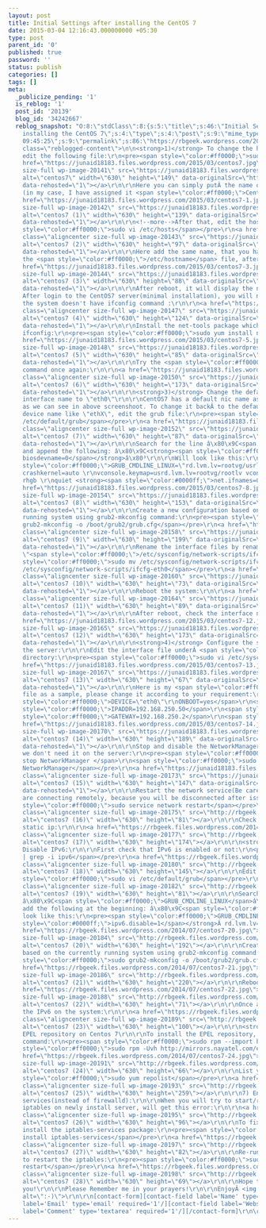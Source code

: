 ```yaml
---
layout: post
title: Initial Settings after installing the CentOS 7
date: 2015-03-04 12:16:43.000000000 +05:30
type: post
parent_id: '0'
published: true
password: ''
status: publish
categories: []
tags: []
meta:
  _publicize_pending: '1'
  is_reblog: '1'
  post_id: '20139'
  blog_id: '34242667'
  reblog_snapshot: "O:8:\"stdClass\":8:{s:5:\"title\";s:46:\"Initial Settings after
    installing the CentOS 7\";s:4:\"type\";s:4:\"post\";s:9:\"mime_type\";s:0:\"\";s:6:\"format\";b:0;s:12:\"modified_gmt\";s:19:\"2014-09-13
    09:45:25\";s:9:\"permalink\";s:86:\"https://rbgeek.wordpress.com/2014/07/15/initial-settings-after-installing-the-centos-7\";s:7:\"content\";s:14109:\"<div
    class=\"reblogged-content\">\n\n<strong>1)</strong> To change the hostname permanently,
    edit the following file:\r\n<pre><span style=\"color:#ff0000;\">sudo vi /etc/hostname</span></pre>\r\n<a
    href=\"https://junaid18183.files.wordpress.com/2015/03/centos7.jpg\"><img class=\"aligncenter
    size-full wp-image-20141\" src=\"https://junaid18183.files.wordpress.com/2015/03/centos7.jpg\"
    alt=\"centos7\" width=\"630\" height=\"149\" data-originalSrc=\"http://rbgeek.files.wordpress.com/2014/07/centos7.jpg\"
    data-rehosted=\"1\"></a>\r\n\r\nHere you can simply putÂ the name of your system
    (in my case, I have assigned it <span style=\"color:#ff0000;\">CentOS-7</span>):\r\n\r\n<a
    href=\"https://junaid18183.files.wordpress.com/2015/03/centos7-1.jpg\"><img class=\"aligncenter
    size-full wp-image-20142\" src=\"https://junaid18183.files.wordpress.com/2015/03/centos7-1.jpg\"
    alt=\"centos7 (1)\" width=\"630\" height=\"139\" data-originalSrc=\"http://rbgeek.files.wordpress.com/2014/07/centos7-1.jpg\"
    data-rehosted=\"1\"></a>\r\n\r\n<!--more-->After that, edit the hosts file:\r\n<pre><span
    style=\"color:#ff0000;\">sudo vi /etc/hosts</span></pre>\r\n<a href=\"https://junaid18183.files.wordpress.com/2015/03/centos7-2.jpg\"><img
    class=\"aligncenter size-full wp-image-20143\" src=\"https://junaid18183.files.wordpress.com/2015/03/centos7-2.jpg\"
    alt=\"centos7 (2)\" width=\"630\" height=\"97\" data-originalSrc=\"http://rbgeek.files.wordpress.com/2014/07/centos7-2.jpg\"
    data-rehosted=\"1\"></a>\r\n\r\nHere add the same name, that you have added in
    the <span style=\"color:#ff0000;\">/etc/hostname</span> file, after 127.0.0.1:\r\n\r\n<a
    href=\"https://junaid18183.files.wordpress.com/2015/03/centos7-3.jpg\"><img class=\"aligncenter
    size-full wp-image-20144\" src=\"https://junaid18183.files.wordpress.com/2015/03/centos7-3.jpg\"
    alt=\"centos7 (3)\" width=\"630\" height=\"88\" data-originalSrc=\"http://rbgeek.files.wordpress.com/2014/07/centos7-3.jpg\"
    data-rehosted=\"1\"></a>\r\n\r\nAfter reboot, it will display the new hostname.\r\n\r\n<strong>2)</strong>
    After login to the CentOS7 server(minimal installation), you will notice that
    the system doesn't have ifconfig command :\r\n\r\n<a href=\"https://junaid18183.files.wordpress.com/2015/03/centos7-4.jpg\"><img
    class=\"aligncenter size-full wp-image-20147\" src=\"https://junaid18183.files.wordpress.com/2015/03/centos7-4.jpg\"
    alt=\"centos7 (4)\" width=\"630\" height=\"124\" data-originalSrc=\"http://rbgeek.files.wordpress.com/2014/07/centos7-4.jpg\"
    data-rehosted=\"1\"></a>\r\n\r\nInstall the net-tools package which will include
    ifconfig:\r\n<pre><span style=\"color:#ff0000;\">sudo yum install net-tools</span></pre>\r\n<a
    href=\"https://junaid18183.files.wordpress.com/2015/03/centos7-5.jpg\"><img class=\"aligncenter
    size-full wp-image-20148\" src=\"https://junaid18183.files.wordpress.com/2015/03/centos7-5.jpg\"
    alt=\"centos7 (5)\" width=\"630\" height=\"85\" data-originalSrc=\"http://rbgeek.files.wordpress.com/2014/07/centos7-5.jpg\"
    data-rehosted=\"1\"></a>\r\n\r\nTry the <span style=\"color:#ff0000;\">ifconfig</span>
    command once again:\r\n\r\n<a href=\"https://junaid18183.files.wordpress.com/2015/03/centos7-6.jpg\"><img
    class=\"aligncenter size-full wp-image-20150\" src=\"https://junaid18183.files.wordpress.com/2015/03/centos7-6.jpg\"
    alt=\"centos7 (6)\" width=\"630\" height=\"173\" data-originalSrc=\"http://rbgeek.files.wordpress.com/2014/07/centos7-6.jpg\"
    data-rehosted=\"1\"></a>\r\n\r\n<strong>3)</strong> Change the default network
    interface name to \"eth0\"\r\n\r\nCentOS7 has a default nic name as \"en016.....\",
    as we can see in above screenshoot. To change it backÂ to the default network
    device name like \"ethX\", edit the grub file:\r\n<pre><span style=\"color:#ff0000;\">sudoÂ vi
    /etc/default/grub</span></pre>\r\n<a href=\"https://junaid18183.files.wordpress.com/2015/03/centos7-7.jpg\"><img
    class=\"aligncenter size-full wp-image-20152\" src=\"https://junaid18183.files.wordpress.com/2015/03/centos7-7.jpg\"
    alt=\"centos7 (7)\" width=\"630\" height=\"87\" data-originalSrc=\"http://rbgeek.files.wordpress.com/2014/07/centos7-7.jpg\"
    data-rehosted=\"1\"></a>\r\n\r\nSearch for the line â\x80\x9C<span style=\"color:#ff0000;\">GRUB_CMDLINE_LINUX</span>â\x80\x9D
    and append the following: â\x80\x9C<strong><span style=\"color:#ff0000;\">net.ifnames=0
    biosdevname=0</span></strong>â\x80³\r\n\r\nWill look like this:\r\n<pre><span
    style=\"color:#ff0000;\">GRUB_CMDLINE_LINUX=\"rd.lvm.lv=rootvg/usrlv rd.lvm.lv=rootvg/swaplv
    crashkernel=auto \r\nvconsole.keymap=usrd.lvm.lv=rootvg/rootlv vconsole.font=latarcyrheb-sun16
    rhgb \r\nquiet <strong><span style=\"color:#0000ff;\">net.ifnames=0 biosdevname=0</span></strong>\"</span></pre>\r\n<a
    href=\"https://junaid18183.files.wordpress.com/2015/03/centos7-8.jpg\"><img class=\"aligncenter
    size-full wp-image-20154\" src=\"https://junaid18183.files.wordpress.com/2015/03/centos7-8.jpg\"
    alt=\"centos7 (8)\" width=\"630\" height=\"153\" data-originalSrc=\"http://rbgeek.files.wordpress.com/2014/07/centos7-8.jpg\"
    data-rehosted=\"1\"></a>\r\n\r\nCreate a new configuration based on the currently
    running system using grub2-mkconfig command:\r\n<pre><span style=\"color:#ff0000;\">sudo
    grub2-mkconfig -o /boot/grub2/grub.cfg</span></pre>\r\n<a href=\"https://junaid18183.files.wordpress.com/2015/03/centos7-9.jpg\"><img
    class=\"aligncenter size-full wp-image-20158\" src=\"https://junaid18183.files.wordpress.com/2015/03/centos7-9.jpg\"
    alt=\"centos7 (9)\" width=\"630\" height=\"199\" data-originalSrc=\"http://rbgeek.files.wordpress.com/2014/07/centos7-9.jpg\"
    data-rehosted=\"1\"></a>\r\n\r\nRename the interface files by renaming the file
    \"<span style=\"color:#ff0000;\">/etc/sysconfig/network-scripts/ifcfg-en01...</span>\"\r\n<pre><span
    style=\"color:#ff0000;\">sudo mv /etc/sysconfig/network-scripts/ifcfg-eno16777736
    /etc/sysconfig/network-scripts/ifcfg-eth0</span></pre>\r\n<a href=\"https://junaid18183.files.wordpress.com/2015/03/centos7-10.jpg\"><img
    class=\"aligncenter size-full wp-image-20160\" src=\"https://junaid18183.files.wordpress.com/2015/03/centos7-10.jpg\"
    alt=\"centos7 (10)\" width=\"630\" height=\"73\" data-originalSrc=\"http://rbgeek.files.wordpress.com/2014/07/centos7-10.jpg\"
    data-rehosted=\"1\"></a>\r\n\r\nReboot the system:\r\n\r\n<a href=\"https://junaid18183.files.wordpress.com/2015/03/centos7-11.jpg\"><img
    class=\"aligncenter size-full wp-image-20164\" src=\"https://junaid18183.files.wordpress.com/2015/03/centos7-11.jpg\"
    alt=\"centos7 (11)\" width=\"630\" height=\"89\" data-originalSrc=\"http://rbgeek.files.wordpress.com/2014/07/centos7-11.jpg\"
    data-rehosted=\"1\"></a>\r\n\r\nAfter reboot, check the interface name:\r\n\r\n<a
    href=\"https://junaid18183.files.wordpress.com/2015/03/centos7-12.jpg\"><img class=\"aligncenter
    size-full wp-image-20165\" src=\"https://junaid18183.files.wordpress.com/2015/03/centos7-12.jpg\"
    alt=\"centos7 (12)\" width=\"630\" height=\"173\" data-originalSrc=\"http://rbgeek.files.wordpress.com/2014/07/centos7-12.jpg\"
    data-rehosted=\"1\"></a>\r\n\r\n<strong>4)</strong> Configure the static ip on
    the server:\r\n\r\nEdit the interface file underÂ <span style=\"color:#ff0000;\">/etc/sysconfig/network-scripts/</span>
    directory:\r\n<pre><span style=\"color:#ff0000;\">sudo vi /etc/sysconfig/network-scripts/ifcfg-eth0</span></pre>\r\n<a
    href=\"https://junaid18183.files.wordpress.com/2015/03/centos7-13.jpg\"><img class=\"aligncenter
    size-full wp-image-20167\" src=\"https://junaid18183.files.wordpress.com/2015/03/centos7-13.jpg\"
    alt=\"centos7 (13)\" width=\"630\" height=\"67\" data-originalSrc=\"http://rbgeek.files.wordpress.com/2014/07/centos7-13.jpg\"
    data-rehosted=\"1\"></a>\r\n\r\nHere is my <span style=\"color:#ff0000;\">ifcfg-eth0</span>
    file as a sample, please change it according to your requirement:\r\n<pre><span
    style=\"color:#ff0000;\">DEVICE=\"eth0\"\r\nONBOOT=yes</span>\r\n<span style=\"color:#ff0000;\">BOOTPROTO=static</span>\r\n<span
    style=\"color:#ff0000;\">IPADDR=192.168.250.50</span>\r\n<span style=\"color:#ff0000;\">NETMASK=255.255.255.0</span>\r\n<span
    style=\"color:#ff0000;\">GATEWAY=192.168.250.2</span>\r\n<span style=\"color:#ff0000;\">DNS1=192.168.250.2</span></pre>\r\n<a
    href=\"https://junaid18183.files.wordpress.com/2015/03/centos7-14.jpg\"><img class=\"aligncenter
    size-full wp-image-20170\" src=\"https://junaid18183.files.wordpress.com/2015/03/centos7-14.jpg\"
    alt=\"centos7 (14)\" width=\"630\" height=\"189\" data-originalSrc=\"http://rbgeek.files.wordpress.com/2014/07/centos7-14.jpg\"
    data-rehosted=\"1\"></a>\r\n\r\nStop and disable the NetworkManager service, because
    we don't need it on the server:\r\n<pre><span style=\"color:#ff0000;\">sudo systemctl
    stop NetworkManager </span>\r\n<span style=\"color:#ff0000;\">sudo systemctl disable
    NetworkManager</span></pre>\r\n<a href=\"https://junaid18183.files.wordpress.com/2015/03/centos7-15.jpg\"><img
    class=\"aligncenter size-full wp-image-20173\" src=\"https://junaid18183.files.wordpress.com/2015/03/centos7-15.jpg\"
    alt=\"centos7 (15)\" width=\"630\" height=\"147\" data-originalSrc=\"http://rbgeek.files.wordpress.com/2014/07/centos7-15.jpg\"
    data-rehosted=\"1\"></a>\r\n\r\nRestart the network service(Be careful, if you
    are connecting remotely, because you will be disconnected after issue this command):\r\n<pre><span
    style=\"color:#ff0000;\">sudo service network restart</span></pre>\r\n<a href=\"https://rbgeek.files.wordpress.com/2014/07/centos7-16.jpg\"><img
    class=\"aligncenter size-full wp-image-20175\" src=\"http://rbgeek.files.wordpress.com/2014/07/centos7-16.jpg\"
    alt=\"centos7 (16)\" width=\"630\" height=\"81\"></a>\r\n\r\nCheck the newly assigned
    static ip:\r\n\r\n<a href=\"https://rbgeek.files.wordpress.com/2014/07/centos7-17.jpg\"><img
    class=\"aligncenter size-full wp-image-20177\" src=\"http://rbgeek.files.wordpress.com/2014/07/centos7-17.jpg\"
    alt=\"centos7 (17)\" width=\"630\" height=\"174\"></a>\r\n\r\n<strong>5)</strong>
    Disable IPv6:\r\n\r\nFirst check that IPv6 is enabled or not:\r\n<pre><span style=\"color:#ff0000;\">lsmod
    | grep -i ipv6</span></pre>\r\n<a href=\"https://rbgeek.files.wordpress.com/2014/07/centos7-18.jpg\"><img
    class=\"aligncenter size-full wp-image-20180\" src=\"http://rbgeek.files.wordpress.com/2014/07/centos7-18.jpg\"
    alt=\"centos7 (18)\" width=\"630\" height=\"145\"></a>\r\n\r\nEdit the grub file:\r\n<pre><span
    style=\"color:#ff0000;\">sudo vi /etc/default/grub</span></pre>\r\n<a href=\"https://rbgeek.files.wordpress.com/2014/07/centos7-19.jpg\"><img
    class=\"aligncenter size-full wp-image-20182\" src=\"http://rbgeek.files.wordpress.com/2014/07/centos7-19.jpg\"
    alt=\"centos7 (19)\" width=\"630\" height=\"81\"></a>\r\n\r\nSearch for the line
    â\x80\x9C<span style=\"color:#ff0000;\">GRUB_CMDLINE_LINUX</span>â\x80\x9D and
    add the following at the beginning: â\x80\x9C<span style=\"color:#ff0000;\">ipv6.disable=1</span>â\x80³\r\n\r\nWill
    look like this:\r\n<pre><span style=\"color:#ff0000;\">GRUB_CMDLINE_LINUX=\"<strong><span
    style=\"color:#0000ff;\">ipv6.disable=1</span></strong>Â rd.lvm.lv=rootvg/usrlv...</span></pre>\r\n<a
    href=\"https://rbgeek.files.wordpress.com/2014/07/centos7-20.jpg\"><img class=\"aligncenter
    size-full wp-image-20184\" src=\"http://rbgeek.files.wordpress.com/2014/07/centos7-20.jpg\"
    alt=\"centos7 (20)\" width=\"630\" height=\"192\"></a>\r\n\r\nCreate a new configuration
    based on the currently running system using grub2-mkconfig command:\r\n<pre><span
    style=\"color:#ff0000;\">sudo grub2-mkconfig -o /boot/grub2/grub.cfg</span></pre>\r\n<a
    href=\"https://rbgeek.files.wordpress.com/2014/07/centos7-21.jpg\"><img class=\"aligncenter
    size-full wp-image-20186\" src=\"http://rbgeek.files.wordpress.com/2014/07/centos7-21.jpg\"
    alt=\"centos7 (21)\" width=\"630\" height=\"220\"></a>\r\n\r\nReboot the system:\r\n\r\n<a
    href=\"https://rbgeek.files.wordpress.com/2014/07/centos7-22.jpg\"><img class=\"aligncenter
    size-full wp-image-20188\" src=\"http://rbgeek.files.wordpress.com/2014/07/centos7-22.jpg\"
    alt=\"centos7 (22)\" width=\"630\" height=\"71\"></a>\r\n\r\nOnce again, check
    the IPv6 on the system:\r\n\r\n<a href=\"https://rbgeek.files.wordpress.com/2014/07/centos7-23.jpg\"><img
    class=\"aligncenter size-full wp-image-20189\" src=\"http://rbgeek.files.wordpress.com/2014/07/centos7-23.jpg\"
    alt=\"centos7 (23)\" width=\"630\" height=\"100\"></a>\r\n\r\n<strong>6)</strong>
    EPEL repository on Centos 7\r\n\r\nTo install the EPEL repository, issue the following
    command:\r\n<pre><span style=\"color:#ff0000;\">sudo rpm --import http://mirrors.nayatel.com/epel//RPM-GPG-KEY-EPEL-7</span>\r\n<span
    style=\"color:#ff0000;\">sudo rpm -Uvh http://mirrors.nayatel.com/epel/7/x86_64/e/epel-release-7-1.noarch.rpm</span></pre>\r\n<a
    href=\"https://rbgeek.files.wordpress.com/2014/07/centos7-24.jpg\"><img class=\"aligncenter
    size-full wp-image-20191\" src=\"http://rbgeek.files.wordpress.com/2014/07/centos7-24.jpg\"
    alt=\"centos7 (24)\" width=\"630\" height=\"66\"></a>\r\n\r\nList your new repos:\r\n<pre><span
    style=\"color:#ff0000;\">sudo yum repolist</span></pre>\r\n<a href=\"https://rbgeek.files.wordpress.com/2014/07/centos7-25.jpg\"><img
    class=\"aligncenter size-full wp-image-20193\" src=\"http://rbgeek.files.wordpress.com/2014/07/centos7-25.jpg\"
    alt=\"centos7 (25)\" width=\"630\" height=\"259\"></a>\r\n\r\n7) Enable iptables
    services(instead of firewalld):\r\n\r\nWhen you will try to start/restart the
    iptables on newly install server, will get this error:\r\n\r\n<a href=\"https://rbgeek.files.wordpress.com/2014/07/centos7-26.jpg\"><img
    class=\"aligncenter size-full wp-image-20195\" src=\"http://rbgeek.files.wordpress.com/2014/07/centos7-26.jpg\"
    alt=\"centos7 (26)\" width=\"630\" height=\"96\"></a>\r\n\r\nTo fix this error,
    install the iptables-services package:\r\n<pre><span style=\"color:#ff0000;\">sudoÂ yum
    install iptables-services</span></pre>\r\n<a href=\"https://rbgeek.files.wordpress.com/2014/07/centos7-27.jpg\"><img
    class=\"aligncenter size-full wp-image-20197\" src=\"http://rbgeek.files.wordpress.com/2014/07/centos7-27.jpg\"
    alt=\"centos7 (27)\" width=\"630\" height=\"82\"></a>\r\n\r\nRe-run the command
    to restart the iptables:\r\n<pre><span style=\"color:#ff0000;\">sudo service iptables
    restart</span></pre>\r\n<a href=\"https://rbgeek.files.wordpress.com/2014/07/centos7-28.jpg\"><img
    class=\"aligncenter size-full wp-image-20198\" src=\"http://rbgeek.files.wordpress.com/2014/07/centos7-28.jpg\"
    alt=\"centos7 (28)\" width=\"630\" height=\"69\"></a>\r\n\r\nHope this will help
    you!\r\n\r\nPlease Remember me in your prayers!\r\n\r\nEnjoyÂ <img src=\"http://s0.wp.com/wp-includes/images/smilies/icon_smile.gif?m=1129645325g\"
    alt=\":-)\">\r\n\r\n[contact-form][contact-field label='Name' type='name' required='1'/][contact-field
    label='Email' type='email' required='1'/][contact-field label='Website' type='url'/][contact-field
    label='Comment' type='textarea' required='1'/][/contact-form]\r\n\r\n </div>\";s:15:\"images_mirrored\";i:16;}"
---
```


